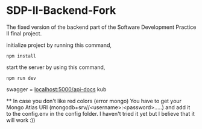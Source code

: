 # SDP-II-Backend-Fork
The fixed version of the backend part of the Software Development Practice II final project. 

initialize project by running this command,
```
npm install
```

start the server by using this command,
```
npm run dev
```

swagger = [localhost:5000/api-docs](http://localhost:5000/api-docs) kub

** In case you don't like red colors (error mongo)
You have to get your Mongo Atlas URI (mongodb+srv//\<username\>:\<password\>.....) and add it to the config.env in the config folder.
I haven't tried it yet but I believe that it will work :))
